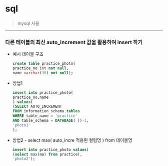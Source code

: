 # sql

> mysql 사용



---

### 다른 테이블의 최신 auto_increment 값을 활용하여 insert 하기

+ 예시 테이블 구조

  ~~~sql
  create table practice_photo(
  practice_no int not null,
  name varchar(30) not null);
  ~~~

  

+ 방법1

  ~~~sql
  insert into practice_photo(
  practice_no,name
  ) values(
  (SELECT AUTO_INCREMENT
  FROM information_schema.tables
  WHERE table_name = 'practice'
  AND table_schema = DATABASE( ))-1,
  'photo1'
  );
  ~~~

+ 방법2 - select max( auto_incre 적용된 컬럼명 ) from 테이블명

  ~~~sql
  insert into practice_photo values(
  (select max(no) from practice),
  'photo2');
  ~~~

  



